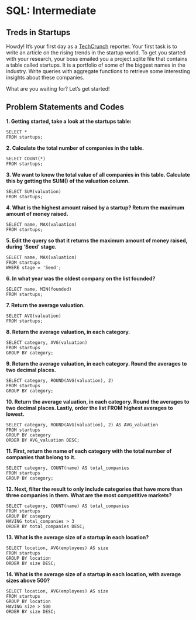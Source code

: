 # SQL: Intermediate

## Treds in Startups

Howdy! It’s your first day as a [TechCrunch](https://techcrunch.com) reporter. Your first task is to write an article on the rising trends in the startup world. To get you started with your research, your boss emailed you a project.sqlite file that contains a table called startups. It is a portfolio of some of the biggest names in the industry. Write queries with aggregate functions to retrieve some interesting insights about these companies.

What are you waiting for? Let’s get started!

## Problem Statements and Codes

**1. Getting started, take a look at the startups table:**

    SELECT * 
    FROM startups;

**2. Calculate the total number of companies in the table.**

    SELECT COUNT(*)
    FROM startups;

**3. We want to know the total value of all companies in this table. Calculate this by getting the SUM() of the valuation column.**

    SELECT SUM(valuation)
    FROM startups;

**4. What is the highest amount raised by a startup? Return the maximum amount of money raised.**

    SELECT name, MAX(valuation)
    FROM startups;

**5. Edit the query so that it returns the maximum amount of money raised, during ‘Seed’ stage.**

    SELECT name, MAX(valuation)
    FROM startups
    WHERE stage = 'Seed';

**6. In what year was the oldest company on the list founded?**

    SELECT name, MIN(founded)
    FROM startups;

**7. Return the average valuation.**

    SELECT AVG(valuation)
    FROM startups;

**8. Return the average valuation, in each category.**

    SELECT category, AVG(valuation)
    FROM startups
    GROUP BY category;

**9. Return the average valuation, in each category. Round the averages to two decimal places.**

    SELECT category, ROUND(AVG(valuation), 2)
    FROM startups
    GROUP BY category;

 **10. Return the average valuation, in each category. Round the averages to two decimal places. Lastly, order the list FROM highest averages to lowest.**

    SELECT category, ROUND(AVG(valuation), 2) AS AVG_valuation
    FROM startups
    GROUP BY category
    ORDER BY AVG_valuation DESC;

**11. First, return the name of each category with the total number of companies that belong to it.**

    SELECT category, COUNT(name) AS total_companies
    FROM startups
    GROUP BY category;

**12. Next, filter the result to only include categories that have more than three companies in them. What are the most competitive markets?**

    SELECT category, COUNT(name) AS total_companies
    FROM startups
    GROUP BY category
    HAVING total_companies > 3
    ORDER BY total_companies DESC;

**13. What is the average size of a startup in each location?**

    SELECT location, AVG(employees) AS size
    FROM startups
    GROUP BY location
    ORDER BY size DESC;

**14. What is the average size of a startup in each location, with average sizes above 500?**

    SELECT location, AVG(employees) AS size
    FROM startups
    GROUP BY location
    HAVING size > 500
    ORDER BY size DESC;

